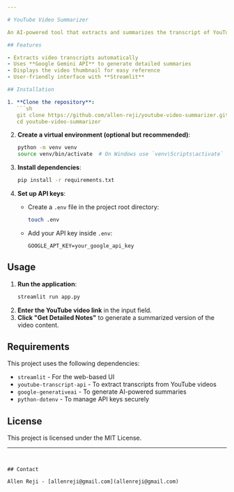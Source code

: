 ```yaml
---

# YouTube Video Summarizer  

An AI-powered tool that extracts and summarizes the transcript of YouTube videos using Google's Gemini API. This Streamlit-based application provides concise and structured summaries of video content, helping users grasp essential details quickly.  

## Features  

- Extracts video transcripts automatically  
- Uses **Google Gemini API** to generate detailed summaries  
- Displays the video thumbnail for easy reference  
- User-friendly interface with **Streamlit**  

## Installation  

1. **Clone the repository**:  
   ```sh
   git clone https://github.com/allen-reji/youtube-video-summarizer.git  
   cd youtube-video-summarizer  
   ```  

2. **Create a virtual environment (optional but recommended)**:  
   ```sh
   python -m venv venv  
   source venv/bin/activate  # On Windows use `venv\Scripts\activate`  
   ```  

3. **Install dependencies**:  
   ```sh
   pip install -r requirements.txt  
   ```  

4. **Set up API keys**:  
   - Create a `.env` file in the project root directory:  
     ```sh
     touch .env  
     ```  
   - Add your API key inside `.env`:  
     ```
     GOOGLE_APT_KEY=your_google_api_key  
     ```  

## Usage  

1. **Run the application**:  
   ```sh
   streamlit run app.py  
   ```  
2. **Enter the YouTube video link** in the input field.  
3. **Click "Get Detailed Notes"** to generate a summarized version of the video content.  

##  Requirements  

This project uses the following dependencies:  

- `streamlit` - For the web-based UI  
- `youtube-transcript-api` - To extract transcripts from YouTube videos  
- `google-generativeai` - To generate AI-powered summaries  
- `python-dotenv` - To manage API keys securely  

## License  

This project is licensed under the MIT License.  

---
```


## Contact

Allen Reji - [allenreji@gmail.com](allenreji@gmail.com)
